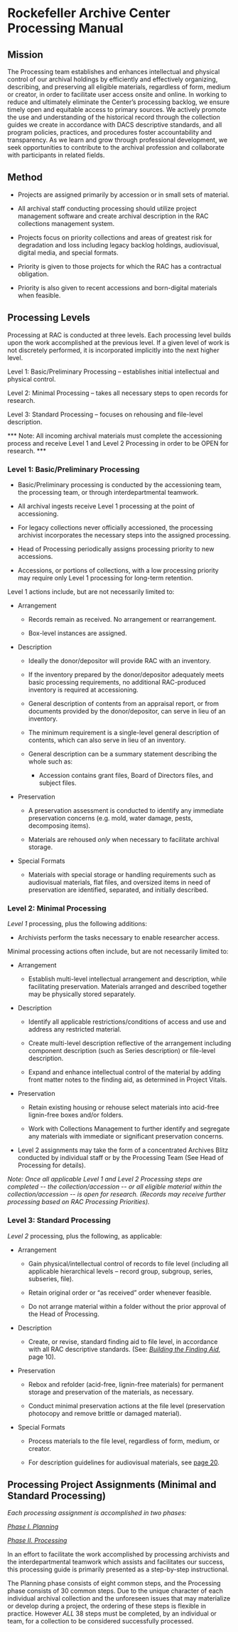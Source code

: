 # Rockefeller Archive Center Processing Manual

## Mission

The Processing team establishes and enhances intellectual and physical
control of our archival holdings by efficiently and effectively
organizing, describing, and preserving all eligible materials,
regardless of form, medium or creator, in order to facilitate user
access onsite and online. In working to reduce and ultimately eliminate
the Center’s processing backlog, we ensure timely open and equitable
access to primary sources. We actively promote the use and understanding
of the historical record through the collection guides we create in
accordance with DACS descriptive standards, and all program policies,
practices, and procedures foster accountability and transparency. As we
learn and grow through professional development, we seek opportunities
to contribute to the archival profession and collaborate with
participants in related fields.

## Method

-   Projects are assigned primarily by accession or in small sets of
    material.

-   All archival staff conducting processing should utilize project
    management software and create archival description in the RAC
    collections management system.

-   Projects focus on priority collections and areas of greatest risk
    for degradation and loss including legacy backlog holdings,
    audiovisual, digital media, and special formats.

-   Priority is given to those projects for which the RAC has a
    contractual obligation.

-   Priority is also given to recent accessions and born-digital
    materials when feasible.

## Processing Levels

Processing at RAC is conducted at three levels. Each processing level
builds upon the work accomplished at the previous level. If a given
level of work is not discretely performed, it is incorporated implicitly
into the next higher level.

Level 1: Basic/Preliminary Processing – establishes initial intellectual
  and physical control.

 Level 2: Minimal Processing – takes all necessary steps to open records
  for research.

 Level 3: Standard Processing – focuses on rehousing and file-level
  description.

  *** Note: All incoming archival materials must complete the accessioning
  process and receive Level 1 and Level 2 Processing in order to be OPEN
  for research. ***  

### Level 1: Basic/Preliminary Processing

  -   Basic/Preliminary processing is conducted by the accessioning team,
      the processing team, or through interdepartmental teamwork.

  -   All archival ingests receive Level 1 processing at the point of
      accessioning.

  -   For legacy collections never officially accessioned, the processing
      archivist incorporates the necessary steps into the assigned
      processing.

  -   Head of Processing periodically assigns processing priority to new
      accessions.

  -   Accessions, or portions of collections, with a low processing
      priority may require only Level 1 processing for long-term
      retention.

Level 1 actions include, but are not necessarily limited to:

  -   Arrangement

      -   Records remain as received. No arrangement or rearrangement.

      -   Box-level instances are assigned.

  -   Description

      -   Ideally the donor/depositor will provide RAC with an inventory.

      -   If the inventory prepared by the donor/depositor adequately
          meets basic processing requirements, no additional RAC-produced
          inventory is required at accessioning.

      -   General description of contents from an appraisal report, or
          from documents provided by the donor/depositor, can serve in
          lieu of an inventory.

      -   The minimum requirement is a single-level general description of
          contents, which can also serve in lieu of an inventory.

      -   General description can be a summary statement describing the
          whole such as:

          -   Accession contains grant files, Board of Directors files,
              and subject files.

  -   Preservation

      -   A preservation assessment is conducted to identify any immediate
          preservation concerns (e.g. mold, water damage, pests,
          decomposing items).

      -   Materials are rehoused *only* when necessary to facilitate
          archival storage.

  -   Special Formats

      -   Materials with special storage or handling requirements such as
          audiovisual materials, flat files, and oversized items in need
          of preservation are identified, separated, and initially
          described.  

### Level 2: Minimal Processing
  *Level 1* processing, plus the following additions:

  -   Archivists perform the tasks necessary to enable researcher access.

  Minimal processing actions often include, but are not necessarily
  limited to:

  -   Arrangement

      -   Establish multi-level intellectual arrangement and description,
          while facilitating preservation. Materials arranged and
          described together may be physically stored separately.

  -   Description

      -   Identify all applicable restrictions/conditions of access and
          use and address any restricted material.

      -   Create multi-level description reflective of the arrangement
          including component description (such as Series description) or
          file-level description.

      -   Expand and enhance intellectual control of the material by
          adding front matter notes to the finding aid, as determined in
          Project Vitals.

  -   Preservation

      -   Retain existing housing or rehouse select materials into
          acid-free lignin-free boxes and/or folders.

      -   Work with Collections Management to further identify and
          segregate any materials with immediate or significant
          preservation concerns.

  -   Level 2 assignments may take the form of a concentrated Archives
      Blitz conducted by individual staff or by the Processing Team (See
      Head of Processing for details).

*Note: Once all applicable Level 1 and Level 2 Processing steps are
completed -- the collection/accession -- or all eligible material
within the collection/accession -- is open for research. (Records
may receive further processing based on RAC Processing Priorities).*

### Level 3: Standard Processing
*Level 2* processing, plus the following, as applicable:

  -   Arrangement

      -   Gain physical/intellectual control of records to file level
          (including all applicable hierarchical levels – record group,
          subgroup, series, subseries, file).

      -   Retain original order or “as received” order whenever feasible.

      -   Do not arrange material within a folder without the prior
          approval of the Head of Processing.

  -   Description

      -   Create, or revise, standard finding aid to file level, in
          accordance with all RAC descriptive standards. (See: [*Building
          the Finding Aid*](http://127.0.0.1:8000/processing/#building-the-finding-aid_1), page 10).

  -   Preservation

      -   Rebox and refolder (acid-free, lignin-free materials) for permanent
      storage and preservation of the materials, as necessary.

      -   Conduct minimal preservation actions at the file level (preservation
      photocopy and remove brittle or damaged material).

  -   Special Formats

      -   Process materials to the file level, regardless of form, medium, or
          creator.

      -   For description guidelines for audiovisual materials, see [page 20](http://127.0.0.1:8000/processing/#create-inventory).

## Processing Project Assignments (Minimal and Standard Processing)

  *Each processing assignment is accomplished in two phases:*

  [*Phase I. Planning*](http://127.0.0.1:8000/planning/)

  [*Phase II. Processing*](http://127.0.0.1:8000/processing/)

  In an effort to facilitate the work accomplished by processing
  archivists and the interdepartmental teamwork which assists and
  facilitates our success, this processing guide is primarily presented as
  a step-by-step instructional.

  The Planning phase consists of eight common steps, and the Processing
  phase consists of 30 common steps. Due to the unique character of each
  individual archival collection and the unforeseen issues that may
  materialize or develop during a project, the ordering of these steps is
  flexible in practice. However *ALL* 38 steps must be completed, by an
  individual or team, for a collection to be considered successfully
  processed.
